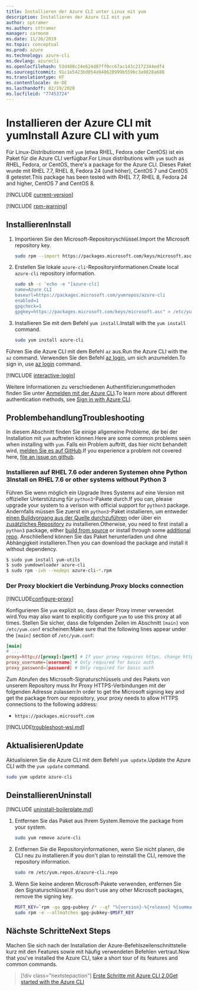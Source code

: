 ```yaml
---
title: Installieren der Azure CLI unter Linux mit yum
description: Installieren der Azure CLI mit yum
author: sptramer
ms.author: sttramer
manager: carmonm
ms.date: 11/26/2019
ms.topic: conceptual
ms.prod: azure
ms.technology: azure-cli
ms.devlang: azurecli
ms.openlocfilehash: 53d480c24e624d87ff0cc67ac143c2172344edf4
ms.sourcegitcommit: 91c1e5423bd054a948620999b559bc3a9828a688
ms.translationtype: HT
ms.contentlocale: de-DE
ms.lasthandoff: 02/19/2020
ms.locfileid: "77453724"
---
```

# <a name="install-azure-cli-with-yum"></a><span data-ttu-id="df448-103">Installieren der Azure CLI mit yum</span><span class="sxs-lookup"><span data-stu-id="df448-103">Install Azure CLI with yum</span></span>

<span data-ttu-id="df448-104">Für Linux-Distributionen mit `yum` (etwa RHEL, Fedora oder CentOS) ist ein Paket für die Azure CLI verfügbar.</span><span class="sxs-lookup"><span data-stu-id="df448-104">For Linux distributions with `yum` such as RHEL, Fedora, or CentOS, there's a package for the Azure CLI.</span></span> <span data-ttu-id="df448-105">Dieses Paket wurde mit RHEL 7.7, RHEL 8, Fedora 24 (und höher), CentOS 7 und CentOS 8 getestet.</span><span class="sxs-lookup"><span data-stu-id="df448-105">This package has been tested with RHEL 7.7, RHEL 8, Fedora 24 and higher, CentOS 7 and CentOS 8.</span></span>

[!INCLUDE [current-version](includes/current-version.md)]

[!INCLUDE [rpm-warning](includes/rpm-warning.md)]

## <a name="install"></a><span data-ttu-id="df448-106">Installieren</span><span class="sxs-lookup"><span data-stu-id="df448-106">Install</span></span>

1. <span data-ttu-id="df448-107">Importieren Sie den Microsoft-Repositoryschlüssel.</span><span class="sxs-lookup"><span data-stu-id="df448-107">Import the Microsoft repository key.</span></span>

   ```bash
   sudo rpm --import https://packages.microsoft.com/keys/microsoft.asc
   ```

2. <span data-ttu-id="df448-108">Erstellen Sie lokale `azure-cli`-Repositoryinformationen.</span><span class="sxs-lookup"><span data-stu-id="df448-108">Create local `azure-cli` repository information.</span></span>

   ```bash
   sudo sh -c 'echo -e "[azure-cli]
   name=Azure CLI
   baseurl=https://packages.microsoft.com/yumrepos/azure-cli
   enabled=1
   gpgcheck=1
   gpgkey=https://packages.microsoft.com/keys/microsoft.asc" > /etc/yum.repos.d/azure-cli.repo'
   ```

3. <span data-ttu-id="df448-109">Installieren Sie mit dem Befehl `yum install`.</span><span class="sxs-lookup"><span data-stu-id="df448-109">Install with the `yum install` command.</span></span>

   ```bash
   sudo yum install azure-cli
   ```

<span data-ttu-id="df448-110">Führen Sie die Azure CLI mit dem Befehl `az` aus.</span><span class="sxs-lookup"><span data-stu-id="df448-110">Run the Azure CLI with the `az` command.</span></span> <span data-ttu-id="df448-111">Verwenden Sie den Befehl [az login](/cli/azure/reference-index#az-login), um sich anzumelden.</span><span class="sxs-lookup"><span data-stu-id="df448-111">To sign in, use [az login](/cli/azure/reference-index#az-login) command.</span></span>

[!INCLUDE [interactive-login](includes/interactive-login.md)]

<span data-ttu-id="df448-112">Weitere Informationen zu verschiedenen Authentifizierungsmethoden finden Sie unter [Anmelden mit der Azure CLI](authenticate-azure-cli.md).</span><span class="sxs-lookup"><span data-stu-id="df448-112">To learn more about different authentication methods, see [Sign in with Azure CLI](authenticate-azure-cli.md).</span></span>

## <a name="troubleshooting"></a><span data-ttu-id="df448-113">Problembehandlung</span><span class="sxs-lookup"><span data-stu-id="df448-113">Troubleshooting</span></span>

<span data-ttu-id="df448-114">In diesem Abschnitt finden Sie einige allgemeine Probleme, die bei der Installation mit `yum` auftreten können.</span><span class="sxs-lookup"><span data-stu-id="df448-114">Here are some common problems seen when installing with `yum`.</span></span> <span data-ttu-id="df448-115">Falls ein Problem auftritt, das hier nicht behandelt wird, [melden Sie es auf GitHub](https://github.com/Azure/azure-cli/issues).</span><span class="sxs-lookup"><span data-stu-id="df448-115">If you experience a problem not covered here, [file an issue on github](https://github.com/Azure/azure-cli/issues).</span></span>

### <a name="install-on-rhel-76-or-other-systems-without-python-3"></a><span data-ttu-id="df448-116">Installieren auf RHEL 7.6 oder anderen Systemen ohne Python 3</span><span class="sxs-lookup"><span data-stu-id="df448-116">Install on RHEL 7.6 or other systems without Python 3</span></span>

<span data-ttu-id="df448-117">Führen Sie wenn möglich ein Upgrade Ihres Systems auf eine Version mit offizieller Unterstützung für `python3`-Pakete durch.</span><span class="sxs-lookup"><span data-stu-id="df448-117">If you can, please upgrade your system to a verison with official support for `python3` package.</span></span> <span data-ttu-id="df448-118">Andernfalls müssen Sie zuerst ein `python3`-Paket installieren, um entweder [einen Buildvorgang aus der Quelle durchzuführen](https://github.com/linux-on-ibm-z/docs/wiki/Building-Python-3.6.x) oder über ein [zusätzliches Repository](https://developers.redhat.com/blog/2018/08/13/install-python3-rhel/) zu installieren.</span><span class="sxs-lookup"><span data-stu-id="df448-118">Otherwise, you need to first install a `python3` package, either [build from source](https://github.com/linux-on-ibm-z/docs/wiki/Building-Python-3.6.x) or install through some [additional repo](https://developers.redhat.com/blog/2018/08/13/install-python3-rhel/).</span></span> <span data-ttu-id="df448-119">Anschließend können Sie das Paket herunterladen und ohne Abhängigkeit installieren.</span><span class="sxs-lookup"><span data-stu-id="df448-119">Then you can download the package and install it without dependency.</span></span>
```bash
$ sudo yum install yum-utils
$ sudo yumdownloader azure-cli
$ sudo rpm -ivh --nodeps azure-cli-*.rpm
```

### <a name="proxy-blocks-connection"></a><span data-ttu-id="df448-120">Der Proxy blockiert die Verbindung.</span><span class="sxs-lookup"><span data-stu-id="df448-120">Proxy blocks connection</span></span>

[!INCLUDE[configure-proxy](includes/configure-proxy.md)]

<span data-ttu-id="df448-121">Konfigurieren Sie `yum` explizit so, dass dieser Proxy immer verwendet wird.</span><span class="sxs-lookup"><span data-stu-id="df448-121">You may also want to explicitly configure `yum` to use this proxy at all times.</span></span> <span data-ttu-id="df448-122">Stellen Sie sicher, dass die folgenden Zeilen im Abschnitt `[main]` von `/etc/yum.conf` erscheinen:</span><span class="sxs-lookup"><span data-stu-id="df448-122">Make sure that the following lines appear under the `[main]` section of `/etc/yum.conf`:</span></span>

```yum.conf
[main]
# ...
proxy=http://[proxy]:[port] # If your proxy requires https, change http->https
proxy_username=[username] # Only required for basic auth
proxy_password=[password] # Only required for basic auth
```

<span data-ttu-id="df448-123">Zum Abrufen des Microsoft-Signaturschlüssels und des Pakets von unserem Repository muss Ihr Proxy HTTPS-Verbindungen mit der folgenden Adresse zulassen:</span><span class="sxs-lookup"><span data-stu-id="df448-123">In order to get the Microsoft signing key and get the package from our repository, your proxy needs to allow HTTPS connections to the following address:</span></span>

* `https://packages.microsoft.com`

[!INCLUDE[troubleshoot-wsl.md](includes/troubleshoot-wsl.md)]

## <a name="update"></a><span data-ttu-id="df448-124">Aktualisieren</span><span class="sxs-lookup"><span data-stu-id="df448-124">Update</span></span>

<span data-ttu-id="df448-125">Aktualisieren Sie die Azure CLI mit dem Befehl `yum update`.</span><span class="sxs-lookup"><span data-stu-id="df448-125">Update the Azure CLI with the `yum update` command.</span></span>

```bash
sudo yum update azure-cli
```

## <a name="uninstall"></a><span data-ttu-id="df448-126">Deinstallieren</span><span class="sxs-lookup"><span data-stu-id="df448-126">Uninstall</span></span>

[!INCLUDE [uninstall-boilerplate.md](includes/uninstall-boilerplate.md)]

1. <span data-ttu-id="df448-127">Entfernen Sie das Paket aus Ihrem System.</span><span class="sxs-lookup"><span data-stu-id="df448-127">Remove the package from your system.</span></span>

   ```bash
   sudo yum remove azure-cli
   ```

2. <span data-ttu-id="df448-128">Entfernen Sie die Repositoryinformationen, wenn Sie nicht planen, die CLI neu zu installieren.</span><span class="sxs-lookup"><span data-stu-id="df448-128">If you don't plan to reinstall the CLI, remove the repository information.</span></span>

   ```bash
   sudo rm /etc/yum.repos.d/azure-cli.repo
   ```

3. <span data-ttu-id="df448-129">Wenn Sie keine anderen Microsoft-Pakete verwenden, entfernen Sie den Signaturschlüssel.</span><span class="sxs-lookup"><span data-stu-id="df448-129">If you don't use any other Microsoft packages, remove the signing key.</span></span>

   ```bash
   MSFT_KEY=`rpm -qa gpg-pubkey /* --qf "%{version}-%{release} %{summary}\n" | grep Microsoft | awk '{print $1}'`
   sudo rpm -e --allmatches gpg-pubkey-$MSFT_KEY
   ```

## <a name="next-steps"></a><span data-ttu-id="df448-130">Nächste Schritte</span><span class="sxs-lookup"><span data-stu-id="df448-130">Next Steps</span></span>

<span data-ttu-id="df448-131">Machen Sie sich nach der Installation der Azure-Befehlszeilenschnittstelle kurz mit den Features sowie mit häufig verwendeten Befehlen vertraut.</span><span class="sxs-lookup"><span data-stu-id="df448-131">Now that you've installed the Azure CLI, take a short tour of its features and common commands.</span></span>

> [!div class="nextstepaction"]
> [<span data-ttu-id="df448-132">Erste Schritte mit Azure CLI 2.0</span><span class="sxs-lookup"><span data-stu-id="df448-132">Get started with the Azure CLI</span></span>](get-started-with-azure-cli.md)
